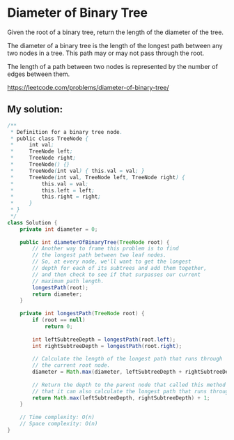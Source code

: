 # Diameter of Binary Tree

Given the root of a binary tree, return the length of the diameter of the tree.

The diameter of a binary tree is the length of the longest path between any two nodes in a tree. This path may or may not pass through the root.

The length of a path between two nodes is represented by the number of edges between them.

https://leetcode.com/problems/diameter-of-binary-tree/

## My solution:

```Java
/**
 * Definition for a binary tree node.
 * public class TreeNode {
 *     int val;
 *     TreeNode left;
 *     TreeNode right;
 *     TreeNode() {}
 *     TreeNode(int val) { this.val = val; }
 *     TreeNode(int val, TreeNode left, TreeNode right) {
 *         this.val = val;
 *         this.left = left;
 *         this.right = right;
 *     }
 * }
 */
class Solution {
    private int diameter = 0;
    
    public int diameterOfBinaryTree(TreeNode root) {
        // Another way to frame this problem is to find
        // the longest path between two leaf nodes.
        // So, at every node, we'll want to get the longest
        // depth for each of its subtrees and add them together,
        // and then check to see if that surpasses our current
        // maximum path length.
        longestPath(root);
        return diameter;
    }
    
    private int longestPath(TreeNode root) {
        if (root == null)
            return 0;
        
        int leftSubtreeDepth = longestPath(root.left);
        int rightSubtreeDepth = longestPath(root.right);
        
        // Calculate the length of the longest path that runs through
        // the current root node.
        diameter = Math.max(diameter, leftSubtreeDepth + rightSubtreeDepth);
        
        // Return the depth to the parent node that called this method so
        // that it can also calculate the longest path that runs through it.
        return Math.max(leftSubtreeDepth, rightSubtreeDepth) + 1;
    }
    
    // Time complexity: O(n)
    // Space complexity: O(n)
}
```

